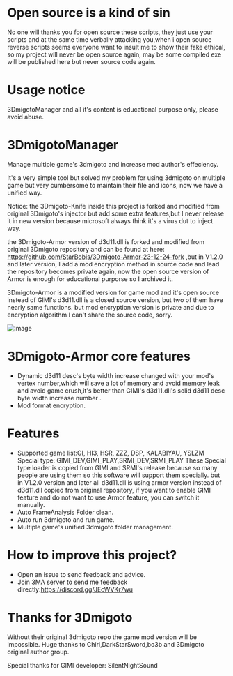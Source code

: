 # Open source is a kind of sin
No one will thanks you for open source these scripts, they just use your scripts and at the same time verbally attacking you,when i open source reverse scripts seems everyone want to insult me to show their fake ethical, so my project will never be open source again, may be some compiled exe will be published here but never source code again.

# Usage notice
3DmigotoManager and all it's content is educational purpose only, please avoid abuse.

# 3DmigotoManager
Manage multiple game's 3dmigoto and increase mod author's effeciency.

It's a very simple tool but solved my problem for using 3dmigoto on multiple game 
but very cumbersome to maintain their file and icons, now we have a unified way.

Notice: the 3Dmigoto-Knife inside this project is forked and modified from original 3Dmigoto's injector but add some extra features,but I never release it in new version because microsoft always think it's a virus dut to inject way.

the 3Dmigoto-Armor version of d3d11.dll is forked and modified from original 3Dmigoto repository and can be found at here: https://github.com/StarBobis/3Dmigoto-Armor-23-12-24-fork ,but in V1.2.0 and later version, I add a mod encryption method in source code and lead the repository becomes private again, 
now the open source version of Armor is enough for educational purporse so I archived it.

3Dmigoto-Armor is a modified version for game mod and it's open source instead of GIMI's d3d11.dll is a closed source version, but two of them have nearly same functions.
but mod encryption version is private and due to encryption algorithm I can't share the source code, sorry.

![image](https://github.com/StarBobis/3DmigotoManager/assets/151726114/4224c3cf-413d-4666-a53b-6d6103468f60)
# 3Dmigoto-Armor core features
- Dynamic d3d11 desc's byte width increase changed with your mod's vertex number,which will save a lot of memory and avoid memory leak and avoid game crush,it's better than GIMI's d3d11.dll's solid d3d11 desc byte width increase number .
- Mod format encryption.

# Features
- Supported game list:GI, HI3, HSR, ZZZ, DSP, KALABIYAU, YSLZM
Special type: GIMI_DEV,GIMI_PLAY,SRMI_DEV,SRMI_PLAY 
These Special type loader is copied from GIMI and SRMI's release because so many people are using them so this software will support them specially.
but in V1.2.0 version and later all d3d11.dll is using armor version instead of d3d11.dll copied from original repository,
if you want to enable GIMI feature and do not want to use Armor feature, you can switch it manually.
- Auto FrameAnalysis Folder clean.
- Auto run 3dmigoto and run game.
- Multiple game's unified 3dmigoto folder management.

# How to improve this project?
- Open an issue to send feedback and advice.
- Join 3MA server to send me feedback directly:https://discord.gg/JEcWVKr7wu

# Thanks for 3Dmigoto
Without their original 3dmigoto repo the game mod version will be impossible. Huge thanks to Chiri,DarkStarSword,bo3b and 3Dmigoto original author group.

Special thanks for GIMI developer: SilentNightSound
